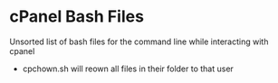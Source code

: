 cPanel Bash Files
==================
Unsorted list of bash files for the command line while interacting with cpanel
- cpchown.sh will reown all files in their folder to that user

